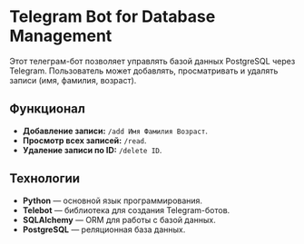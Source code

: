# Telegram Bot for Database Management

Этот телеграм-бот позволяет управлять базой данных PostgreSQL через Telegram. Пользователь может добавлять, просматривать и удалять записи (имя, фамилия, возраст).

## Функционал
- **Добавление записи:** `/add Имя Фамилия Возраст`.
- **Просмотр всех записей:** `/read`.
- **Удаление записи по ID:** `/delete ID`.

## Технологии
- **Python** — основной язык программирования.
- **Telebot** — библиотека для создания Telegram-ботов.
- **SQLAlchemy** — ORM для работы с базой данных.
- **PostgreSQL** — реляционная база данных.
